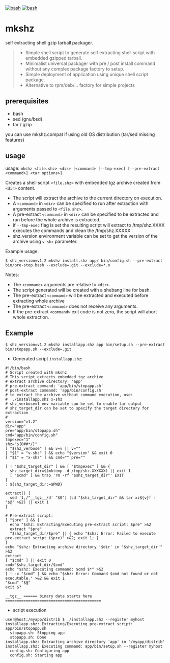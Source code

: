 [![bash](https://img.shields.io/badge/shell-bash%20-blue.svg)]()
[![bash](https://img.shields.io/badge/OS-Linux%20|%20macOS%20|%20SunOS%20...-blue.svg)]()

# mkshz
self extracting shell gzip tarball packager.  
> * Simple shell script to generate self extracting shell script with embedded gzipped tarball.  
> * Minimalist universal packager with pre / post install command without any complex package factory to setup.  
> * Simple deployment of application using unique shell script package.
> * Alternative to rpm/deb/... factory for simple projects

## prerequisites

* bash
* sed (gnu/bsd)
* tar / gzip

you can use mkshz.compat if using old OS distribution (tar/sed missing features)

## usage

usage: `mkshz <file.shz> <dir> [<command> [--tmp-exec] [--pre-extract <command>] <tar options>]`

Creates a shell script `<file.shz>` with embedded tgz archive created from `<dir>` content.
* The script will extract the archive to the current directory on execution.
* A `<command>` in `<dir>` can be specified to run after extraction with arguments passed to `<file.shz>`.
* A pre-extract `<command>` in `<dir>` can be specified to be extracted and run before the whole archive is extracted.
* if `--tmp-exec` flag is set the resulting script will extract to /tmp/shz.XXXX executes the commands and clean the /tmp/shz.XXXXX
* shz_version environment variable can be set to get the version of the archive using `v-shz` parameter.

Example usage:
```
$ shz_version=v1.2 mkshz install.shz app/ bin/config.sh --pre-extract bin/pre-stop.bash --exclude=.git --exclude=*.o
```
Notes:
* The `<command>` arguments are relative to `<dir>`.
* The script generated will be created with a shebang line for bash.
* The pre-extract `<command>` will be extracted and executed before extracting whole archive
* The pre-extract `<command>` does not receive any arguments.
* If the pre-extract `<command>` exit code is not zero, the script will abort whole extraction.

## Example

```
$ shz_version=v1.2 mkshz installapp.shz app bin/setup.sh --pre-extract bin/stopapp.sh --exclude=.git
```

* Generated script `installapp.shz`:
```
#!/bin/bash                                                                                                                                                                         
# Script created with mkshz
# This script extracts embedded tgz archive 
# extract archive directory: 'app'
# pre-extract command: 'app/bin/stopapp.sh'
# post-extract command: 'app/bin/config.sh'
# to extract the archive without command execution, use:
#  ./installapp.shz x-shz
# shz_verbose=1 env variable can be set to enable tar output
# shz_target_dir can be set to specify the target directory for extraction
#
version="v1.2"
dir="app"
pre="app/bin/stopapp.sh"
cmd="app/bin/config.sh"
tmpexec="1"
shz="${0##*/}"
[ "$shz_verbose" ] && v=v || v=""
[ "$1" = "v-shz" ] && echo "$version" && exit 0
[ "$1" = "x-shz" ] && cmd="" pre=""

[ ! "$shz_target_dir" ] && [ "$tmpexec" ] && {
  shz_target_dir=$(mktemp -d /tmp/shz.XXXXXX) || exit 1
  [ "$cmd" ] && trap 'rm -rf "$shz_target_dir"' EXIT
}
: ${shz_target_dir:=$PWD}

extract() {
  sed '1,/^__tgz__/d' "$0"| (cd "$shz_target_dir" && tar xz${v}f - "$@" >&2) || exit 1
}

# Pre-extract script:
[ "$pre" ] && {
  echo "$shz: Extracting/Executing pre-extract script: $pre" >&2
  extract "$pre"
  "$shz_target_dir/$pre" || { echo "$shz: Error: Failed to execute pre-extract script ($pre)" >&2; exit 1; }
}
echo "$shz: Extracting archive directory '$dir' in '$shz_target_dir'" >&2
extract
[ "$cmd" ] || exit 0
cmd="$shz_target_dir/$cmd"
echo "$shz: Executing command: $cmd $*" >&2
[ ! -x "$cmd" ] && echo "$shz: Error: Command $cmd not found or not executable." >&2 && exit 1
"$cmd" "$@"
exit $?

__tgz__ ====== binary data starts here ==========================================
```

* script execution

```
user@host:/myapp/distrib $ ./installapp.shz --register myhost
installapp.shz: Extracting/Executing pre-extract script: app/bin/stopapp.sh
  stopapp.sh: Stopping app
  stopapp.sh: Done
installapp.shz: Extracting archive directory 'app' in '/myapp/distrib'
installapp.shz: Executing command: app/bin/setup.sh --register myhost
  config.sh: Configuring app
  config.sh: Starting app
```
